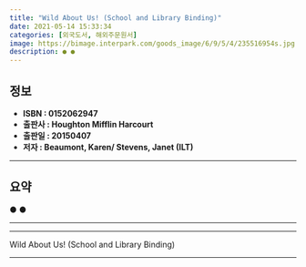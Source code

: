 ```yaml
---
title: "Wild About Us! (School and Library Binding)"
date: 2021-05-14 15:33:34
categories: [외국도서, 해외주문원서]
image: https://bimage.interpark.com/goods_image/6/9/5/4/235516954s.jpg
description: ● ●
---
```


## **정보**

- **ISBN : 0152062947**
- **출판사 : Houghton Mifflin Harcourt**
- **출판일 : 20150407**
- **저자 : Beaumont, Karen/ Stevens, Janet (ILT)**

------



## **요약**

●  ●  

------



------


Wild About Us! (School and Library Binding) 

------


